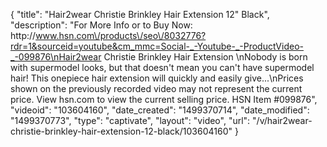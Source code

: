 {
    "title": "Hair2wear Christie Brinkley Hair Extension  12\" Black",
    "description": "For More Info or to Buy Now: http:\/\/www.hsn.com\/products\/seo\/8032776?rdr=1&sourceid=youtube&cm_mmc=Social-_-Youtube-_-ProductVideo-_-099876\nHair2wear Christie Brinkley Hair Extension  \nNobody is born with supermodel looks, but that doesn't mean you can't have supermodel hair! This onepiece hair extension will quickly and easily give...\nPrices shown on the previously recorded video may not represent the current price.  View hsn.com to view the current selling price. HSN Item #099876",
    "videoid": "103604160",
    "date_created": "1499370714",
    "date_modified": "1499370773",
    "type": "captivate",
    "layout": "video",
    "url": "\/v\/hair2wear-christie-brinkley-hair-extension-12-black\/103604160"
}